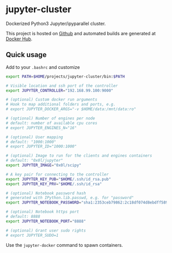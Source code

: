 jupyter-cluster
===============

Dockerized Python3 Jupyter/ipyparallel cluster.

This project is hosted on [Github](https://github.com/0x0L/jupyter-cluster) and automated builds are generated at [Docker Hub](https://hub.docker.com/r/0x0l).

Quick usage
-----------

Add to your `.bashrc` and customize
```sh
export PATH=$HOME/projects/jupyter-cluster/bin:$PATH

# Visible location and ssh port of the controller
export JUPYTER_CONTROLLER="192.168.99.100:9000"

# (optional) Custom docker run arguments
# Hook to map additional folders and ports, e.g.
# export JUPYTER_DOCKER_ARGS="-v $HOME/data:/mnt/data:ro"

# (optional) Number of engines per node
# default: number of available cpu cores
# export JUPYTER_ENGINES_N="16"

# (optional) User mapping
# default: "1000:1000"
# export JUPYTER_ID="1000:1000"

# (optional) Image to run for the clients and engines containers
# default: "0x0l/jupyter"
export JUPYTER_IMAGE="0x0l/scipy"

# A key pair for connecting to the controller
export JUPYTER_KEY_PUB="$HOME/.ssh/id_rsa.pub"
export JUPYTER_KEY_PRV="$HOME/.ssh/id_rsa"

# (optional) Notebook password hash
# generated with IPython.lib.passwd, e.g. for "password"
export JUPYTER_NOTEBOOK_PASSWORD="sha1:2353ceb79862:2c18df074d8ebdff589dc37aa4d871c7b29a5caf"

# (optional) Notebook https port
# default: 8888
export JUPYTER_NOTEBOOK_PORT="8888"

# (optional) Grant user sudo rights
# export JUPYTER_SUDO=1
```

Use the `jupyter-docker` command to spawn containers.
